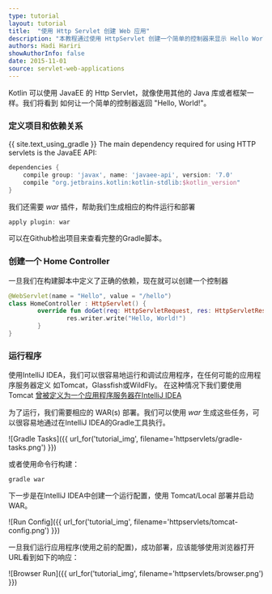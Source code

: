 ```yaml
---
type: tutorial
layout: tutorial
title:  "使用 Http Servlet 创建 Web 应用"
description: "本教程通过使用 HttpServlet 创建一个简单的控制器来显示 Hello World。"
authors: Hadi Hariri
showAuthorInfo: false
date: 2015-11-01
source: servlet-web-applications
---
```

Kotlin 可以使用 JavaEE 的 Http Servlet，就像使用其他的 Java 库或者框架一样。我们将看到
如何让一个简单的控制器返回 "Hello, World!"。

### 定义项目和依赖关系
{{ site.text_using_gradle }}
The main dependency required for using HTTP servlets is the JavaEE API:

``` groovy
dependencies {
    compile group: 'javax', name: 'javaee-api', version: '7.0'
    compile "org.jetbrains.kotlin:kotlin-stdlib:$kotlin_version"
}
```

我们还需要 *war* 插件，帮助我们生成相应的构件运行和部署

``` groovy
apply plugin: war
```

可以在Github检出项目来查看完整的Gradle脚本。


### 创建一个 Home Controller

一旦我们在构建脚本中定义了正确的依赖，现在就可以创建一个控制器

``` kotlin
@WebServlet(name = "Hello", value = "/hello")
class HomeController : HttpServlet() {
        override fun doGet(req: HttpServletRequest, res: HttpServletResponse) {
                res.writer.write("Hello, World!")
        }
}
```

### 运行程序

使用IntelliJ IDEA，我们可以很容易地运行和调试应用程序，在任何可能的应用程序服务器定义 如Tomcat，Glassfish或WildFly。 在这种情况下我们要使用Tomcat
[曾被定义为一个应用程序服务器在IntelliJ IDEA](http://www.jetbrains.com/idea/webhelp/defining-application-servers-in-intellij-idea.html)

为了运行，我们需要相应的 WAR(s) 部署。我们可以使用 *war* 生成这些任务，可以很容易地通过在IntelliJ IDEA的Gradle工具执行。


![Gradle Tasks]({{ url_for('tutorial_img', filename='httpservlets/gradle-tasks.png') }})

或者使用命令行构建：

    gradle war

下一步是在IntelliJ IDEA中创建一个运行配置，使用 Tomcat/Local 部署并启动 WAR。

![Run Config]({{ url_for('tutorial_img', filename='httpservlets/tomcat-config.png') }})

一旦我们运行应用程序(使用之前的配置)，成功部署，应该能够使用浏览器打开URL看到如下的响应：

![Browser Run]({{ url_for('tutorial_img', filename='httpservlets/browser.png') }})





